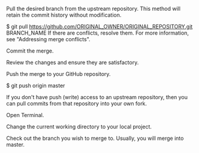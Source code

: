 Pull the desired branch from the upstream repository. This method will retain the commit history without modification.

$ git pull https://github.com/ORIGINAL_OWNER/ORIGINAL_REPOSITORY.git BRANCH_NAME
If there are conflicts, resolve them. For more information, see "Addressing merge conflicts".

Commit the merge.

Review the changes and ensure they are satisfactory.

Push the merge to your GitHub repository.

$ git push origin master

If you don't have push (write) access to an upstream repository, then you can pull commits from that repository into your own fork.

Open Terminal.

Change the current working directory to your local project.

Check out the branch you wish to merge to. Usually, you will merge into master.
